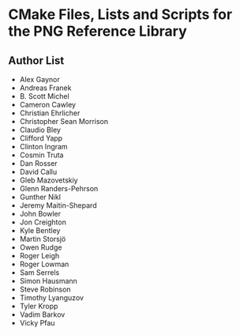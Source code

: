 CMake Files, Lists and Scripts for the PNG Reference Library
============================================================

Author List
-----------

 * Alex Gaynor
 * Andreas Franek
 * B. Scott Michel
 * Cameron Cawley
 * Christian Ehrlicher
 * Christopher Sean Morrison
 * Claudio Bley
 * Clifford Yapp
 * Clinton Ingram
 * Cosmin Truta
 * Dan Rosser
 * David Callu
 * Gleb Mazovetskiy
 * Glenn Randers-Pehrson
 * Gunther Nikl
 * Jeremy Maitin-Shepard
 * John Bowler
 * Jon Creighton
 * Kyle Bentley
 * Martin Storsjö
 * Owen Rudge
 * Roger Leigh
 * Roger Lowman
 * Sam Serrels
 * Simon Hausmann
 * Steve Robinson
 * Timothy Lyanguzov
 * Tyler Kropp
 * Vadim Barkov
 * Vicky Pfau
